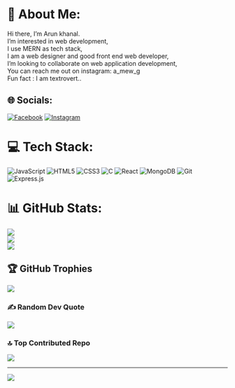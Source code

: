 # 💫 About Me:
Hi there, I’m Arun khanal.<br>I’m interested in web development,<br>I use MERN as tech stack,<br>I am a web designer and good front end web developer,<br>I’m looking to collaborate on web application development,<br>You can reach me out on instagram: a_mew_g<br>Fun fact : I am textrovert..


## 🌐 Socials:
[![Facebook](https://img.shields.io/badge/Facebook-%231877F2.svg?logo=Facebook&logoColor=white)](https://facebook.com/arunkhanal0) [![Instagram](https://img.shields.io/badge/Instagram-%23E4405F.svg?logo=Instagram&logoColor=white)](https://instagram.com/a_mew_g) 

# 💻 Tech Stack:
 ![JavaScript](https://img.shields.io/badge/javascript-%23323330.svg?style=for-the-badge&logo=javascript&logoColor=%23F7DF1E)
![HTML5](https://img.shields.io/badge/html5-%23E34F26.svg?style=for-the-badge&logo=html5&logoColor=white) ![CSS3](https://img.shields.io/badge/css3-%231572B6.svg?style=for-the-badge&logo=css3&logoColor=white) ![C](https://img.shields.io/badge/c-%2300599C.svg?style=for-the-badge&logo=c&logoColor=white) ![React](https://img.shields.io/badge/react-%2320232a.svg?style=for-the-badge&logo=react&logoColor=%2361DAFB) ![MongoDB](https://img.shields.io/badge/MongoDB-%234ea94b.svg?style=for-the-badge&logo=mongodb&logoColor=white) ![Git](https://img.shields.io/badge/git-%23F05033.svg?style=for-the-badge&logo=git&logoColor=white) ![Express.js](https://img.shields.io/badge/express.js-%23404d59.svg?style=for-the-badge&logo=express&logoColor=%2361DAFB)
# 📊 GitHub Stats:
![](https://github-readme-stats.vercel.app/api?username=arunislive&theme=dark&hide_border=true&include_all_commits=false&count_private=false)<br/>
![](https://github-readme-streak-stats.herokuapp.com/?user=arunislive&theme=dark&hide_border=true)<br/>
![](https://github-readme-stats.vercel.app/api/top-langs/?username=arunislive&theme=dark&hide_border=true&include_all_commits=false&count_private=false&layout=compact)

## 🏆 GitHub Trophies
![](https://github-profile-trophy.vercel.app/?username=arunislive&theme=radical&no-frame=true&no-bg=true&margin-w=4)

### ✍️ Random Dev Quote
![](https://quotes-github-readme.vercel.app/api?type=vetical&theme=dark)

### 🔝 Top Contributed Repo
![](https://github-contributor-stats.vercel.app/api?username=arunislive&limit=5&theme=dark&combine_all_yearly_contributions=true)

---
[![](https://visitcount.itsvg.in/api?id=arunislive&icon=0&color=0)](https://visitcount.itsvg.in)

<!-- Proudly created with GPRM ( https://gprm.itsvg.in ) -->

